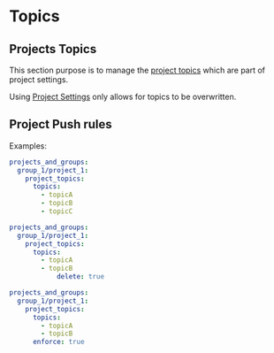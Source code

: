 # Topics


## Projects Topics

This section purpose is to manage the [project topics](https://docs.gitlab.com/ee/api/projects.html#edit-a-project) which are part of project settings.

Using [Project Settings](./settings.md#project-settings) only allows for topics to be overwritten.


## Project Push rules

Examples:

```yaml
projects_and_groups:
  group_1/project_1:
    project_topics:
      topics:
        - topicA
        - topicB
        - topicC
```

```yaml
projects_and_groups:
  group_1/project_1:
    project_topics:
      topics:
        - topicA
        - topicB
            delete: true
```

```yaml
projects_and_groups:
  group_1/project_1:
    project_topics:
      topics:
        - topicA
        - topicB
      enforce: true

```

